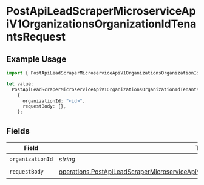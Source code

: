 # PostApiLeadScraperMicroserviceApiV1OrganizationsOrganizationIdTenantsRequest

## Example Usage

```typescript
import { PostApiLeadScraperMicroserviceApiV1OrganizationsOrganizationIdTenantsRequest } from "oppulence-backend-sdk/models/operations";

let value:
  PostApiLeadScraperMicroserviceApiV1OrganizationsOrganizationIdTenantsRequest =
    {
      organizationId: "<id>",
      requestBody: {},
    };
```

## Fields

| Field                                                                                                                                                                                                      | Type                                                                                                                                                                                                       | Required                                                                                                                                                                                                   | Description                                                                                                                                                                                                |
| ---------------------------------------------------------------------------------------------------------------------------------------------------------------------------------------------------------- | ---------------------------------------------------------------------------------------------------------------------------------------------------------------------------------------------------------- | ---------------------------------------------------------------------------------------------------------------------------------------------------------------------------------------------------------- | ---------------------------------------------------------------------------------------------------------------------------------------------------------------------------------------------------------- |
| `organizationId`                                                                                                                                                                                           | *string*                                                                                                                                                                                                   | :heavy_check_mark:                                                                                                                                                                                         | N/A                                                                                                                                                                                                        |
| `requestBody`                                                                                                                                                                                              | [operations.PostApiLeadScraperMicroserviceApiV1OrganizationsOrganizationIdTenantsRequestBody](../../models/operations/postapileadscrapermicroserviceapiv1organizationsorganizationidtenantsrequestbody.md) | :heavy_check_mark:                                                                                                                                                                                         | N/A                                                                                                                                                                                                        |